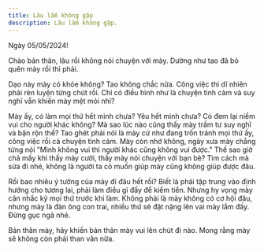 ```yaml
---
title: Lâu lắm không gặp
description: Lâu lắm không gặp.
---
```


Ngày 05/05/2024!

Chào bản thân, lâu rồi không nói chuyện với mày. Dường như tao đã bỏ quên mày rồi thì phải.

Dạo này mày có khỏe không? Tao không chắc nữa. Công việc thì dĩ nhiên phải rèn luyện từng chút rồi. Chỉ có điều hình như là chuyện tình cảm và suy nghĩ vẫn khiến mày mệt mỏi nhỉ?

Mày ấy, có làm mọi thứ hết mình chưa? Yêu hết mình chưa? Có đem lại niềm vui cho người khác không? Mà sao lúc nào cũng thấy mày trầm tư suy nghĩ và bận rộn thế? Tao ghét phải nói là mày cứ như đang trốn tránh mọi thứ ấy, công việc rồi cả chuyện tình cảm. Mày còn nhớ không, ngày xưa mày chẳng từng nói "Mình không vui thì người khác cũng không vui được." Thế sao giờ chả mấy khi thấy mày cười, thấy mày nói chuyện với bạn bè? Tìm cách mà sửa đi nhé, không là người ta có muốn giúp mày cũng không giúp được đâu.

Rồi bao nhiêu ý tưởng của mày đi đâu hết rồi? Biết là phải tập trung vào định hướng cho tương lai, phải làm điều gì đấy để kiếm tiền. Nhưng hy vọng mày cân nhắc kỹ mọi thứ trước khi làm. Không phải là mày không có cơ hội đâu, nhưng mày là đàn ông con trai, nhiều thứ sẽ đặt nặng lên vai mày lắm đấy. Đừng gục ngã nhé.

Bản thân mày, hãy khiến bản thân mày vui lên chút đi nào. Mong rằng mày sẽ không còn phải than vãn nữa.
